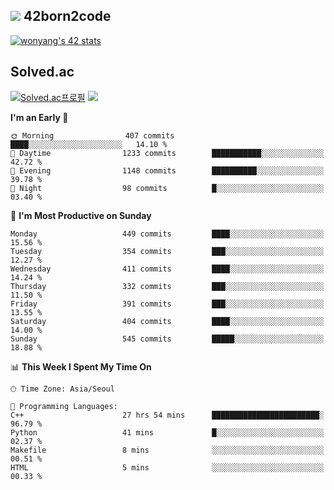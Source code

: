 
## <img src="https://img.shields.io/badge/-000000?style=flat&logo=42&logoColor=white"> 42born2code
<!--[![wonyang's 42 stats](https://badge42.vercel.app/api/v2/cl5nhe5b6007809kydha7ht42/stats?cursusId=21&coalitionId=88)](https://profile.intra.42.fr/users/wonyang)-->

[![wonyang's 42 stats](https://badge.mediaplus.ma/starryblue/wonyang?1337Badge=off&UM6P=off)](https://github.com/oakoudad/badge42)

## Solved.ac
[![Solved.ac프로필](http://mazassumnida.wtf/api/v2/generate_badge?boj=bennyws)](https://solved.ac/bennyws)
<a href="https://solved.ac/bennyws"><img src="http://mazandi.herokuapp.com/api?handle=bennyws&theme=cold"/></a>

<!--START_SECTION:waka-->
**I'm an Early 🐤** 

```text
🌞 Morning                407 commits         ████░░░░░░░░░░░░░░░░░░░░░   14.10 % 
🌆 Daytime                1233 commits        ███████████░░░░░░░░░░░░░░   42.72 % 
🌃 Evening                1148 commits        ██████████░░░░░░░░░░░░░░░   39.78 % 
🌙 Night                  98 commits          █░░░░░░░░░░░░░░░░░░░░░░░░   03.40 % 
```
📅 **I'm Most Productive on Sunday** 

```text
Monday                   449 commits         ████░░░░░░░░░░░░░░░░░░░░░   15.56 % 
Tuesday                  354 commits         ███░░░░░░░░░░░░░░░░░░░░░░   12.27 % 
Wednesday                411 commits         ████░░░░░░░░░░░░░░░░░░░░░   14.24 % 
Thursday                 332 commits         ███░░░░░░░░░░░░░░░░░░░░░░   11.50 % 
Friday                   391 commits         ███░░░░░░░░░░░░░░░░░░░░░░   13.55 % 
Saturday                 404 commits         ████░░░░░░░░░░░░░░░░░░░░░   14.00 % 
Sunday                   545 commits         █████░░░░░░░░░░░░░░░░░░░░   18.88 % 
```


📊 **This Week I Spent My Time On** 

```text
🕑︎ Time Zone: Asia/Seoul

💬 Programming Languages: 
C++                      27 hrs 54 mins      ████████████████████████░   96.79 % 
Python                   41 mins             █░░░░░░░░░░░░░░░░░░░░░░░░   02.37 % 
Makefile                 8 mins              ░░░░░░░░░░░░░░░░░░░░░░░░░   00.51 % 
HTML                     5 mins              ░░░░░░░░░░░░░░░░░░░░░░░░░   00.33 % 
```


<!--END_SECTION:waka-->
